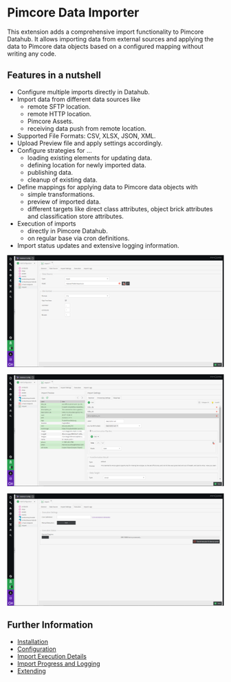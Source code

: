 # Pimcore Data Importer

This extension adds a comprehensive import functionality to Pimcore Datahub. It allows importing data from external 
sources and applying the data to Pimcore data objects based on a configured mapping without writing any code.

## Features in a nutshell
- Configure multiple imports directly in Datahub. 
- Import data from different data sources like
  - remote SFTP location.
  - remote HTTP location.
  - Pimcore Assets.
  - receiving data push from remote location.
- Supported File Formats: CSV, XLSX, JSON, XML.
- Upload Preview file and apply settings accordingly.
- Configure strategies for ... 
  - loading existing elements for updating data.
  - defining location for newly imported data.
  - publishing data.
  - cleanup of existing data. 
- Define mappings for applying data to Pimcore data objects with
  - simple transformations.
  - preview of imported data.
  - different targets like direct class attributes, object brick attributes and classification store attributes.
- Execution of imports 
  - directly in Pimcore Datahub. 
  - on regular base via cron definitions. 
- Import status updates and extensive logging information. 

<div class="image-as-lightbox"></div>

![Data Source](doc/img/datasource.png)

<div class="image-as-lightbox"></div>

![Mapping](doc/img/mapping.png)

<div class="image-as-lightbox"></div>

![Execution](doc/img/execution.png)

## Further Information
- [Installation](doc/01_Installation.md)
- [Configuration](doc/03_Configuration/README.md)
- [Import Execution Details](doc/04_Import_Execution_Details.md)
- [Import Progress and Logging](doc/05_Import_Progress_and_Logging.md)
- [Extending](doc/06_Extending.md)
